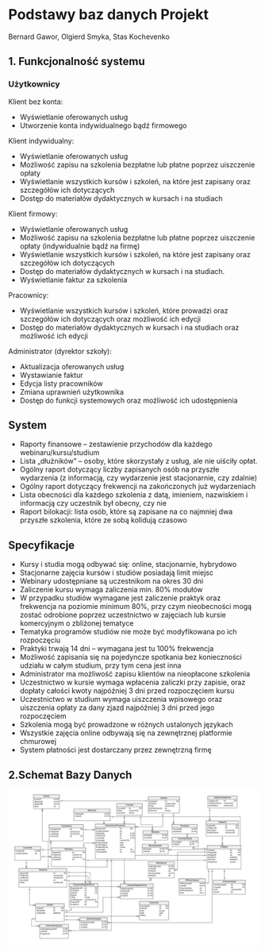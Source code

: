 # **Podstawy baz danych Projekt**


Bernard Gawor, Olgierd Smyka, Stas Kochevenko
## 1. **Funkcjonalność systemu**

### **Użytkownicy**

Klient bez konta:

- Wyświetlanie oferowanych usług
- Utworzenie konta indywidualnego bądź firmowego

Klient indywidualny:

- Wyświetlanie oferowanych usług
- Możliwość zapisu na szkolenia bezpłatne lub płatne poprzez uiszczenie opłaty
- Wyświetlanie wszystkich kursów i szkoleń, na które jest zapisany oraz szczegółów ich dotyczących
- Dostęp do materiałów dydaktycznych w kursach i na studiach

Klient firmowy:

- Wyświetlanie oferowanych usług
- Możliwość zapisu na szkolenia bezpłatne lub płatne poprzez uiszczenie opłaty (indywidualnie bądź na firmę)
- Wyświetlanie wszystkich kursów i szkoleń, na które jest zapisany oraz szczegółów ich dotyczących
- Dostęp do materiałów dydaktycznych w kursach i na studiach.
- Wyświetlanie faktur za szkolenia

Pracownicy:

- Wyświetlanie wszystkich kursów i szkoleń, które prowadzi oraz szczegółów ich dotyczących oraz możliwość ich edycji
- Dostęp do materiałów dydaktycznych w kursach i na studiach oraz możliwość ich edycji

Administrator (dyrektor szkoły):

- Aktualizacja oferowanych usług
- Wystawianie faktur
- Edycja listy pracowników
- Zmiana uprawnień użytkownika
- Dostęp do funkcji systemowych oraz możliwość ich udostępnienia

## **System**

- Raporty finansowe – zestawienie przychodów dla każdego webinaru/kursu/studium
- Lista „dłużników” – osoby, które skorzystały z usług, ale nie uiściły opłat.
- Ogólny raport dotyczący liczby zapisanych osób na przyszłe wydarzenia (z informacją, czy wydarzenie jest stacjonarnie, czy zdalnie)
- Ogólny raport dotyczący frekwencji na zakończonych już wydarzeniach
- Lista obecności dla każdego szkolenia z datą, imieniem, nazwiskiem i informacją czy uczestnik był obecny, czy nie
- Raport bilokacji: lista osób, które są zapisane na co najmniej dwa przyszłe szkolenia, które ze sobą kolidują czasowo

## **Specyfikacje**

- Kursy i studia mogą odbywać się: online, stacjonarnie, hybrydowo
- Stacjonarne zajęcia kursów i studiów posiadają limit miejsc
- Webinary udostępniane są uczestnikom na okres 30 dni
- Zaliczenie kursu wymaga zaliczenia min. 80% modułów
- W przypadku studiów wymagane jest zaliczenie praktyk oraz frekwencja na poziomie minimum 80%, przy czym nieobecności mogą zostać odrobione poprzez uczestnictwo w zajęciach lub kursie komercyjnym o zbliżonej tematyce
- Tematyka programów studiów nie może być modyfikowana po ich rozpoczęciu
- Praktyki trwają 14 dni – wymagana jest tu 100% frekwencja
- Możliwość zapisania się na pojedyncze spotkania bez konieczności udziału w całym studium, przy tym cena jest inna
- Administrator ma możliwość zapisu klientów na nieopłacone szkolenia
- Uczestnictwo w kursie wymaga wpłacenia zaliczki przy zapisie, oraz dopłaty całości kwoty najpóźniej 3 dni przed rozpoczęciem kursu
- Uczestnictwo w studium wymaga uiszczenia wpisowego oraz uiszczenia opłaty za dany zjazd najpóźniej 3 dni przed jego rozpoczęciem
- Szkolenia mogą być prowadzone w różnych ustalonych językach
- Wszystkie zajęcia online odbywają się na zewnętrznej platformie chmurowej
- System płatności jest dostarczany przez zewnętrzną firmę

<div style="page-break-after: always;"></div>

## **2.Schemat Bazy Danych**
![dbschema](img/Projekt-2023-12-18.png)